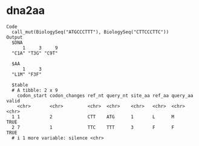 # dna2aa

    Code
      call_mut(BiologySeq("ATGCCCTTT"), BiologySeq("CTTCCCTTC"))
    Output
      $DNA
          1     3     9 
      "C1A" "T3G" "C9T" 
      
      $AA
          1     3 
      "L1M" "F3F" 
      
      $table
      # A tibble: 2 x 9
        codon_start codon_changes ref_nt query_nt site_aa ref_aa query_aa valid
        <chr>       <chr>         <chr>  <chr>    <chr>   <chr>  <chr>    <chr>
      1 1           2             CTT    ATG      1       L      M        TRUE 
      2 7           1             TTC    TTT      3       F      F        TRUE 
      # i 1 more variable: silence <chr>
      

